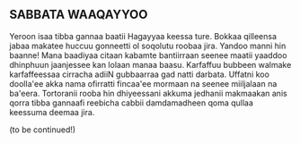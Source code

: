 ## SABBATA WAAQAYYOO
Yeroon isaa tibba gannaa baatii Hagayyaa keessa ture. Bokkaa qilleensa jabaa makatee huccuu gonneetti ol soqolutu roobaa jira. Yandoo manni hin baanne! Mana baadiyaa citaan kabamte bantiirraan seenee maatii yaaddoo dhinphuun jaanjessee kan lolaan manaa baasu. Karfaffuu bubbeen walmake karfaffeessaa cirracha adiiN gubbaarraa gad natti darbata. Uffatni koo doolla'ee akka nama ofirratti fincaa'ee mormaan na seenee miiljalaan na ba'eera. Tortoranii rooba hin dhiyeessani akkuma jedhanii makmaakan anis qorra tibba gannaafi reebicha cabbii damdamadheen qoma qullaa keessuma deemaa jira.

(to be continued!)
